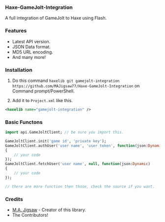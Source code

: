 ### Haxe-GameJolt-Integration

A full integration of GameJolt to Haxe using Flash.

### Features
* Latest API version.
* JSON Data format.
* MD5 URL encoding.
* And many more!

### Installation

1. Do this command `haxelib git gamejolt-integration https://github.com/MAJigsaw77/Haxe-GameJolt-Integration` on Command prompt/PowerShell.

2. Add it to `Project.xml` like this.

```xml
<haxelib name="gamejolt-integration" />
```

### Basic Functons

```haxe
import api.GameJoltClient; // be sure you import this.

GameJoltClient.init('game id', 'private key');
GameJoltClient.authUser('user name', 'user token', function(json:Dynamic)
{
	// your code
});
GameJoltClient.fetchUser('user name', null, function(json:Dynamic)
{
	// your code
});

// there are more function then those, check the source if you want.
```

### Credits
* [M.A. Jigsaw](https://github.com/MAJigsaw77) - Creator of this library.
* The Contributors!
